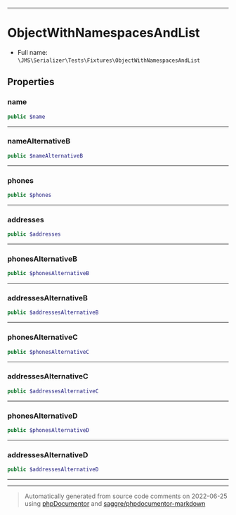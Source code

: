 ***

# ObjectWithNamespacesAndList

* Full name: `\JMS\Serializer\Tests\Fixtures\ObjectWithNamespacesAndList`

## Properties

### name

```php
public $name
```

***

### nameAlternativeB

```php
public $nameAlternativeB
```

***

### phones

```php
public $phones
```

***

### addresses

```php
public $addresses
```

***

### phonesAlternativeB

```php
public $phonesAlternativeB
```

***

### addressesAlternativeB

```php
public $addressesAlternativeB
```

***

### phonesAlternativeC

```php
public $phonesAlternativeC
```

***

### addressesAlternativeC

```php
public $addressesAlternativeC
```

***

### phonesAlternativeD

```php
public $phonesAlternativeD
```

***

### addressesAlternativeD

```php
public $addressesAlternativeD
```

***



***
> Automatically generated from source code comments on 2022-06-25 using [phpDocumentor](http://www.phpdoc.org/) and [saggre/phpdocumentor-markdown](https://github.com/Saggre/phpDocumentor-markdown)
